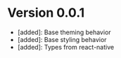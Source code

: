 # Version 0.0.1
- [added]: Base theming behavior 
- [added]: Base styling behavior
- [added]: Types from react-native